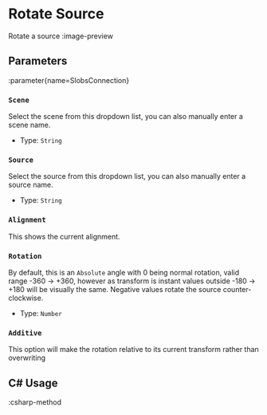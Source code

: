 # Rotate Source
Rotate a source
:image-preview

## Parameters
:parameter{name=SlobsConnection}

### `Scene`
Select the scene from this dropdown list, you can also manually enter a scene name.

- Type: `String`

### `Source`
Select the source from this dropdown list, you can also manually enter a source name.

- Type: `String`

### `Alignment`
This shows the current alignment.

### `Rotation`
By default, this is an `Absolute` angle with 0 being normal rotation, valid range -360 -> +360, however as transform is instant values outside -180 -> +180 will be visually the same. Negative values rotate the source counter-clockwise.

- Type: `Number`

### `Additive`
This option will make the rotation relative to its current transform rather than overwriting

## C# Usage
:csharp-method